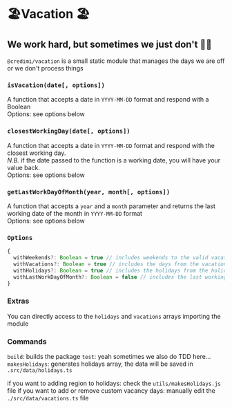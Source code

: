 # 🏖Vacation 🏖

## We work hard, but sometimes we just don't 🤷‍♀

`@credimi/vacation` is a small static module that manages the days we are off or we don't process things

### `isVacation(date[, options])`

A function that accepts a date in `YYYY-MM-DD` format and respond with a Boolean
<br />Options: see options below

### `closestWorkingDay(date[, options])`

A function that accepts a date in `YYYY-MM-DD` format and respond with the closest working day.
<br />_N.B._ if the date passed to the function is a working date, you will have your value back.
<br />Options: see options below

### `getLastWorkDayOfMonth(year, month[, options])`

A function that accepts a `year` and a `month` parameter and returns the last working date of the month in `YYYY-MM-DD` format
<br />Options: see options below

### `Options`

```ts
{
  withWeekends?: Boolean = true // includes weekends to the valid vacation days check
  withVacations?: Boolean = true // includes the days from the vacations array the valid vacation days check
  withHolidays?: Boolean = true // includes the holidays from the holidays array to the valid vacation days check
  withLastWorkDayOfMonth?: Boolean = false // includes the last working day of the month to the check
}
```

### Extras

You can directly access to the `holidays` and `vacations` arrays importing the module

### Commands

`build`: builds the package
`test`: yeah sometimes we also do TDD here...
`makesHolidays`: generates holidays array, the data will be saved in `.src/data/holidays.ts`

if you want to adding region to holidays: check the `utils/makesHolidays.js` file
if you want to add or remove custom vacancy days: manually edit the `./src/data/vacations.ts` file
